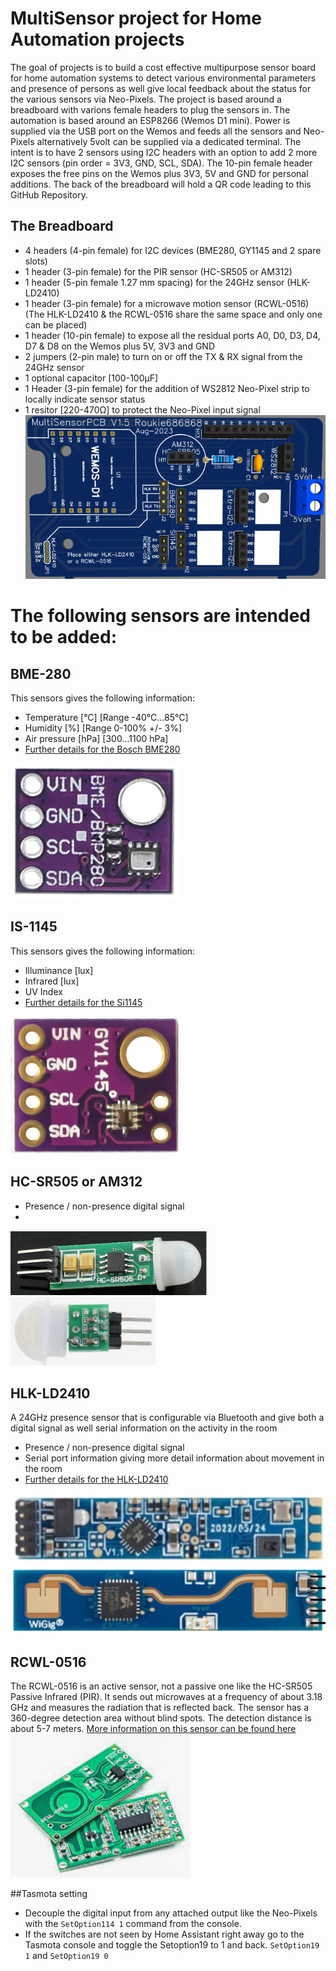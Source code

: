 # MultiSensor project for Home Automation projects
The goal of projects is to build a cost effective multipurpose sensor board for home automation systems to detect various environmental parameters and presence of persons as well give local feedback about the status for the various sensors via Neo-Pixels. 
The project is based around a breadboard with varions female headers to plug the sensors in. The automation is based around an ESP8266 (Wemos D1 mini). Power is supplied via the USB port on the Wemos and feeds all the sensors and Neo-Pixels alternatively 5volt can be supplied via a dedicated terminal.
The intent is to have 2 sensors using I2C headers with an option to add 2 more I2C sensors (pin order = 3V3, GND, SCL, SDA). The 10-pin female header  exposes the free pins on the Wemos plus 3V3, 5V and GND for personal additions.
The back of the breadboard will hold a QR code leading to this GitHub Repository.
## The Breadboard
- 4 headers (4-pin female) for I2C devices (BME280, GY1145 and 2 spare slots)
- 1 header (3-pin female) for the PIR sensor (HC-SR505 or AM312)
- 1 header (5-pin female 1.27 mm spacing) for the 24GHz sensor (HLK-LD2410)
- 1 header (3-pin female) for a microwave motion sensor (RCWL-0516) (The HLK-LD2410 & the RCWL-0516 share the same space and only one can be placed)
- 1 header (10-pin female) to expose all the residual ports A0, D0, D3, D4, D7 & D8 on the Wemos plus 5V, 3V3 and GND
- 2 jumpers (2-pin male) to turn on or off the TX & RX signal from the 24GHz sensor
- 1 optional capacitor [100-100µF]
- 1 Header (3-pin female) for the addition of WS2812 Neo-Pixel strip to locally indicate sensor status
- 1 resitor [220-470Ω] to protect the Neo-Pixel input signal
![The breadboard](https://github.com/Roukie686868/MultiSensor/blob/main/Documents/Breadboard/Breadboard-V2%20small.PNG)

# The following sensors are intended to be added:
## BME-280
This sensors gives the following information:
- Temperature [°C] [Range -40°C...85°C]
- Humidity [%] [Range 0-100% +/- 3%]
- Air pressure [hPa] [300...1100 hPa]
- [Further details for the Bosch BME280](https://www.bosch-sensortec.com/products/environmental-sensors/humidity-sensors-bme280/)
  
![BME280](https://github.com/Roukie686868/MultiSensor/blob/main/Documents/BME280/BME280.PNG "BME280")
## IS-1145
This sensors gives the following information:
- Illuminance [lux]
- Infrared [lux]
- UV Index
- [Further details for the Si1145](https://www.silabs.com/documents/public/data-sheets/Si1145-46-47.pdf)
  
![GY1145 or SI1145](https://github.com/Roukie686868/MultiSensor/blob/main/Documents/GY1145/GY1145small.PNG "GY1145 or SI1145")

## HC-SR505 or AM312
- Presence / non-presence digital signal
- 

![HC-SR505](https://github.com/Roukie686868/MultiSensor/blob/main/Documents/PIR/HC-SR505.PNG "HC-SR505")
![AM312](https://github.com/Roukie686868/MultiSensor/blob/main/Documents/PIR/AM312.PNG "AM312")
## HLK-LD2410
A 24GHz presence sensor that is configurable via Bluetooth and give both a digital signal as well serial information on the activity in the room
- Presence / non-presence digital signal
- Serial port information giving more detail information about movement in the room
- [Further details for the HLK-LD2410](https://github.com/Roukie686868/MultiSensor/blob/main/Documents/mmWave/HLK-LD2410/HLK-LD2410.user.manual.V1.02%20(1).pdf)

![HLK-LD2410 Sensor](https://github.com/Roukie686868/MultiSensor/blob/main/Documents/mmWave/HLK-LD2410/HLK-LD2410small1.PNG "HLK-LD2410 top")
![HLK-LD2410 Sensor](https://github.com/Roukie686868/MultiSensor/blob/main/Documents/mmWave/HLK-LD2410/HLK-LD2410small2.PNG "HLK-LD2410 bottom")

## RCWL-0516
The RCWL-0516 is an active sensor, not a passive one like the HC-SR505 Passive Infrared (PIR). It sends out microwaves at a frequency of about 3.18 GHz and measures the radiation that is reflected back. The sensor has a 360-degree detection area without blind spots. The detection distance is about 5-7 meters.
[More information on this sensor can be found here](https://lastminuteengineers.com/rcwl0516-microwave-radar-motion-sensor-arduino-tutorial/)  
![RCWL-0516 Sensor](https://github.com/Roukie686868/MultiSensor/blob/main/Documents/RCWL-0516/RCWL-0516.PNG "RCWL-0516")

##Tasmota setting
- Decouple the digital input from any attached output like the Neo-Pixels with the ```SetOption114 1``` command from the console.
- If the switches are not seen by Home Assistant right away go to the Tasmota console and toggle the Setoption19 to 1 and back. ```SetOption19 1``` and ```SetOption19 0```
